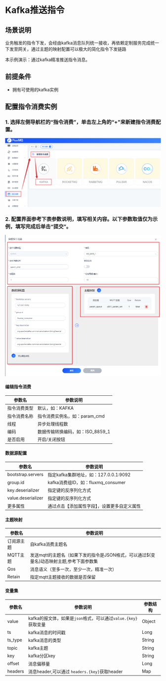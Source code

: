 # Kafka推送指令

## 场景说明
业务触发的指令下发，会经由kafka消息队列统一接收，再依赖定制服务完成统一下发至网关，通过主题的映射配置可以极大的简化指令下发链路

本示例演示：通过kafka精准推送指令消息。

## 前提条件
- 拥有可使用的kafka实例

## 配置指令消费实例
### 1. 选择左侧导航栏的“指令消费”，单击左上角的“+”来新建指令消费配置。
![kafka_cmd_1.png](../../../assets/images/command/kafka_cmd_1.png)

### 2. 配置界面参考下表参数说明，填写相关内容。以下参数取值仅为示例，填写完成后单击“提交”。
![kafka_cmd_2.png](../../../assets/images/command/kafka_cmd_2.png)
#### 编辑指令消费
| **参数名** | **参数说明**                 |
|---------|--------------------------|
| 指令消费类型  | 默认，如：KAFKA               |
| 指令消费名称  | 指令消费实例名，如：param_cmd      |
| 线程      | 异步处理线程数                  |
| 编码      | 数据传输转换编码，如：ISO_8859_1    |
| 是否启用    | 开启/关闭按钮                  |
#### 数据源配置
| **参数名**            | **参数说明**                     |
|--------------------|------------------------------|
| bootstrap.servers  | 指定kafka集群地址，如：127.0.0.1:9092 |
| group.id           | kafka消费组ID，如：fluxmq_consumer |
| key.deserializer   | 指定键的反序列化方式                   |
| value.deserializer | 指定键的反序列化方式                   |
| 更多属性             | 通过点击【添加属性字段】，设置更多自定义属性       |

#### 主题映射
| **参数名** | **参数说明**                                           |
|---------|----------------------------------------------------|
| 订阅源主题    | 自kafka消费主题名                                        |
| MQTT主题  | 发送mqtt的主题名（如果下发的指令是JSON格式，可以通过${变量名}动态映射主题,参考下面参数集 |
| Qos    | 消息语义（至多一次，至少一次，精准一次）                               |
| Retain  | 指定mqtt主题接收的数据是否保留                                  |

#### 变量集

| **参数名** | **参数说明**                                    | **参数结构**          |
|---------|---------------------------------------------|-------------------|
| value   | kafka的报文体，如果是`json`格式，可以通过`value.{key}`获取变量 | Object            |
| ts      | kafka消息的时间戳                                 | Long              |
| ts_type | kafka消息的类型                                  | String            |
| topic   | kafka主题                                     | String            |
| key     | kafka分区key                                  | String            |
| offset  | 消息偏移量                                       | Long              |
| headers | 消息header,可以通过 `headers.{key}`获取header       | Map|

